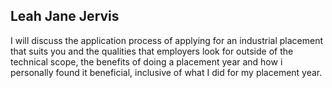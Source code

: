 ## Leah Jane Jervis

I will discuss the application process of applying for an industrial placement that suits you and the qualities that employers look for outside of the technical scope, the benefits of doing a placement year and how i personally found it beneficial, inclusive of what I did for my placement year.
